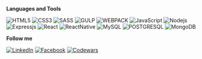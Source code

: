 
**Languages and Tools**

![HTML5](https://img.shields.io/badge/-HTML-090909?style=for-the-badge&logo=html5&logoColor=E9D54D)
![CSS3](https://img.shields.io/badge/-CSS-090909?style=for-the-badge&logo=css3&logoColor=438bc3)
![SASS](https://img.shields.io/badge/-SASS-090909?style=for-the-badge&logo=SASS&logoColor=c76395)
![GULP](https://img.shields.io/badge/-GULP-090909?style=for-the-badge&logo=gulp&logoColor=c76395)
![WEBPACK](https://img.shields.io/badge/-WEBPACK-090909?style=for-the-badge&logo=webpack&logoColor=48cef7)
![JavaScript](https://img.shields.io/badge/-JavaScript-090909?style=for-the-badge&logo=JavaScript&logoColor=E9D54D)
![Nodejs](https://img.shields.io/badge/-Nodejs-090909?style=for-the-badge&logo=Node.js&logoColor=8cc84b)
![Expressjs](https://img.shields.io/badge/-Expressjs-090909?style=for-the-badge&logo=Express&logoColor=dae7f3)
![React](https://img.shields.io/badge/-React-090909?style=for-the-badge&logo=react&logoColor=48cef7)
![ReactNative](https://img.shields.io/badge/-React_Native-090909?style=for-the-badge&logo=react&logoColor=48cef7)
![MySQL](https://img.shields.io/badge/-MySQL-090909?style=for-the-badge&logo=mysql&logoColor=dae7f3)
![POSTGRESQL](https://img.shields.io/badge/-POSTGRESQL-090909?style=for-the-badge&logo=postgresql&logoColor=dae7f3)
![MongoDB](https://img.shields.io/badge/-MongoDB-090909?style=for-the-badge&logo=mongoDb&logoColor=8cc84b)


**Follow me**

[![LinkedIn](https://img.shields.io/badge/-LinkedIn-090909?style=for-the-badge&logo=linkedin&logoColor=007BB6)](https://www.linkedin.com/in/yury-halushko-83728a10b/)
[![Facebook](https://img.shields.io/badge/-Facebook-090909?style=for-the-badge&logo=facebook&logoColor=007BB6)](https://www.facebook.com/yury.galushko.5)
[![Codewars](https://img.shields.io/badge/-Codewars-090909?style=for-the-badge&logo=codewars&logoColor=c76395)](https://www.codewars.com/users/YuryH)

